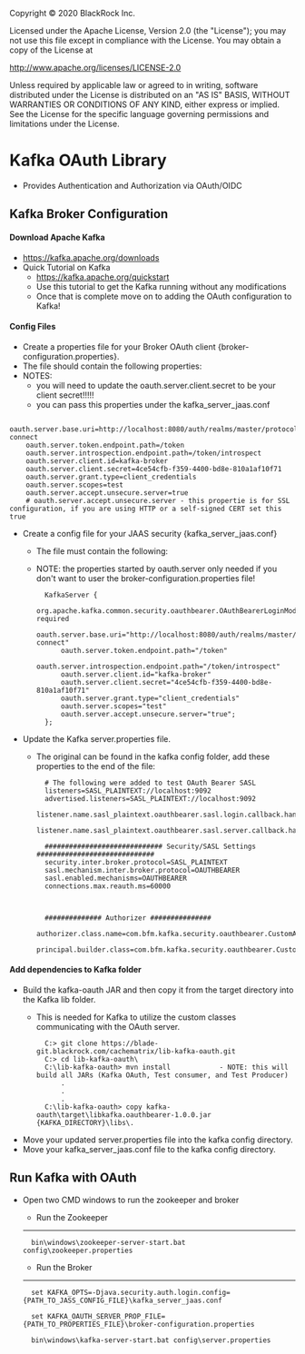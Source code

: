 Copyright © 2020 BlackRock Inc.

Licensed under the Apache License, Version 2.0 (the "License");
you may not use this file except in compliance with the License.
You may obtain a copy of the License at

  http://www.apache.org/licenses/LICENSE-2.0

Unless required by applicable law or agreed to in writing, software
distributed under the License is distributed on an "AS IS" BASIS,
WITHOUT WARRANTIES OR CONDITIONS OF ANY KIND, either express or implied.
See the License for the specific language governing permissions and
limitations under the License.

# Kafka OAuth Library
 - Provides Authentication and Authorization via OAuth/OIDC
 
## Kafka Broker Configuration

#### Download Apache Kafka
- https://kafka.apache.org/downloads
- Quick Tutorial on Kafka
    - https://kafka.apache.org/quickstart
    - Use this tutorial to get the Kafka running without any modifications
    - Once that is complete move on to adding the OAuth configuration to Kafka!

#### Config Files
- Create a properties file for your Broker OAuth client {broker-configuration.properties}.
- The file should contain the following properties:
- NOTES: 
    - you will need to update the oauth.server.client.secret to be your client secret!!!!!
    - you can pass this properties under the kafka_server_jaas.conf

```
    oauth.server.base.uri=http://localhost:8080/auth/realms/master/protocol/openid-connect
    oauth.server.token.endpoint.path=/token
    oauth.server.introspection.endpoint.path=/token/introspect
    oauth.server.client.id=kafka-broker
    oauth.server.client.secret=4ce54cfb-f359-4400-bd8e-810a1af10f71
    oauth.server.grant.type=client_credentials
    oauth.server.scopes=test
    oauth.server.accept.unsecure.server=true
    # oauth.server.accept.unsecure.server - this propertie is for SSL configuration, if you are using HTTP or a self-signed CERT set this true
```


- Create a config file for your JAAS security {kafka_server_jaas.conf}
    - The file must contain the following:
    - NOTE: the properties started by oauth.server only needed if you don't want to user the broker-configuration.properties file!
    
            KafkaServer {
                org.apache.kafka.common.security.oauthbearer.OAuthBearerLoginModule required 
                oauth.server.base.uri="http://localhost:8080/auth/realms/master/protocol/openid-connect"
                oauth.server.token.endpoint.path="/token"
                oauth.server.introspection.endpoint.path="/token/introspect"
                oauth.server.client.id="kafka-broker"
                oauth.server.client.secret="4ce54cfb-f359-4400-bd8e-810a1af10f71"
                oauth.server.grant.type="client_credentials"
                oauth.server.scopes="test"
                oauth.server.accept.unsecure.server="true";
            };


- Update the Kafka server.properties file.
    - The original can be found in the kafka config folder, add these properties to the end of the file:
    

            # The following were added to test OAuth Bearer SASL
            listeners=SASL_PLAINTEXT://localhost:9092
            advertised.listeners=SASL_PLAINTEXT://localhost:9092
            listener.name.sasl_plaintext.oauthbearer.sasl.login.callback.handler.class=com.bfm.kafka.security.oauthbearer.OAuthAuthenticateLoginCallbackHandler
            listener.name.sasl_plaintext.oauthbearer.sasl.server.callback.handler.class=com.bfm.kafka.security.oauthbearer.OAuthAuthenticateValidatorCallbackHandler
            
            ############################# Security/SASL Settings #############################
            security.inter.broker.protocol=SASL_PLAINTEXT
            sasl.mechanism.inter.broker.protocol=OAUTHBEARER
            sasl.enabled.mechanisms=OAUTHBEARER
            connections.max.reauth.ms=60000
            
            
            
            ############## Authorizer ###############
            authorizer.class.name=com.bfm.kafka.security.oauthbearer.CustomAuthorizer
            principal.builder.class=com.bfm.kafka.security.oauthbearer.CustomPrincipalBuilder

#### Add dependencies to Kafka folder
- Build the kafka-oauth JAR and then copy it from the target directory into the Kafka lib folder.
    - This is needed for Kafka to utilize the custom classes communicating with the OAuth server.
    
            C:> git clone https://blade-git.blackrock.com/cachematrix/lib-kafka-oauth.git
            C:> cd lib-kafka-oauth\    
            C:\lib-kafka-oauth> mvn install            - NOTE: this will build all JARs (Kafka OAuth, Test consumer, and Test Producer)
                .
                .
                .
            C:\lib-kafka-oauth> copy kafka-oauth\target\libkafka.oauthbearer-1.0.0.jar {KAFKA_DIRECTORY}\libs\.

- Move your updated server.properties file into the kafka config directory. 
- Move your kafka_server_jaas.conf file to the kafka config directory.

## Run Kafka with OAuth
- Open two CMD windows to run the zookeeper and broker
    - Run the Zookeeper
    
    ---
    
        bin\windows\zookeeper-server-start.bat config\zookeeper.properties
        
    - Run the Broker
    
    ---
        set KAFKA_OPTS=-Djava.security.auth.login.config={PATH_TO_JASS_CONFIG_FILE}\kafka_server_jaas.conf
        
        set KAFKA_OAUTH_SERVER_PROP_FILE={PATH_TO_PROPERTIES_FILE}\broker-configuration.properties
        
        bin\windows\kafka-server-start.bat config\server.properties
    
    
